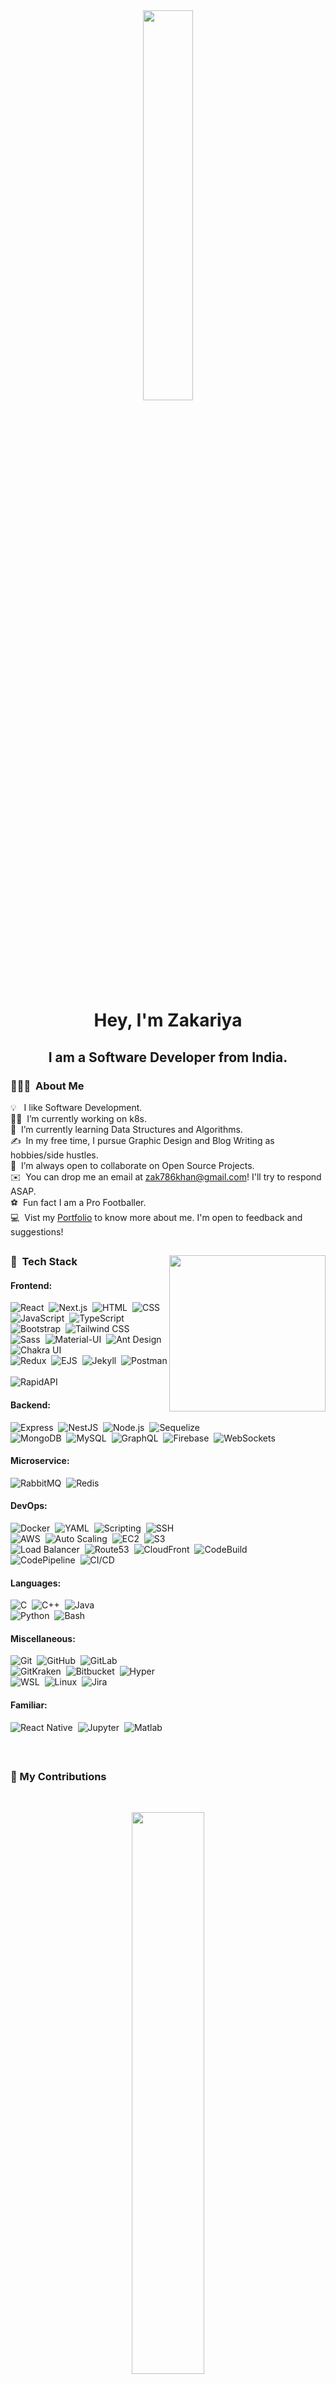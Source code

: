 <div align = "center"> 
<!--     <a  href="#"><img width="40%" height="auto" src="https://media.giphy.com/media/RJaiws3GnVHcybdk0l/giphy.gif"/></a> 
        <img src="https://raw.githubusercontent.com/MartinHeinz/MartinHeinz/master/wave.gif" width="30px">
-->
    <a  href="#"><img width="40%" style ="border-radius:5px" height="auto" src="https://media.giphy.com/media/51FamSZ2pVYGs/giphy.gif"/></a>
</div>
   
<h1 align="center">Hey, I'm Zakariya</h1>
<h2 align="center">I am a Software Developer from India.</h2>

<!-- 
### 🔭 I’m currently working on K8s. 
### 🌱 I’m currently learning Data Structures and Algorithms.
### 💬 I’m always open to collaborate on OpenSource Projects.
### 👨‍💻 All of my projects are available at [My Github](https://github.com/Ardent10?tab=repositories)
### 📫 How to reach me: zak786khan@gmail.com
### ⚽ Fun fact I am a Pro Footballer.
 -->

### 👨🏻‍💻 &nbsp;About Me
 
💡 &nbsp; I like Software Development.\
👨‍💻 &nbsp;I’m currently working on k8s.\
🌱 &nbsp;I’m currently learning Data Structures and Algorithms.\
✍️ &nbsp;In my free time, I pursue Graphic Design and Blog Writing as hobbies/side hustles.\
👯 &nbsp;I’m always open to collaborate on Open Source Projects.\
✉️ &nbsp;You can drop me an email at zak786khan@gmail.com! I'll try to respond ASAP.\
⚽ &nbsp;Fun fact I am a Pro Footballer.\
💻 &nbsp;Vist my [Portfolio](https://zakariya-ardent10.vercel.app) to know more about me. I'm open to feedback and suggestions!

## 

<!-- ## 🚀 My Tech Stack: -->
 <!-- <img align="right" height="250" src = "https://media.giphy.com/media/USV0ym3bVWQJJmNu3N/giphy.gif">
 
 ### 🚀 &nbsp;Tech Stack

### 🚀 &nbsp;Technology
 
![JavaScript](https://img.shields.io/badge/-JavaScript-05122A?style=flat&logo=javascript)&nbsp;
![Python](https://img.shields.io/badge/-Python-05122A?style=flat&logo=python)&nbsp;
![C](https://img.shields.io/badge/-C-05122A?style=flat&logo=C&logoColor=A8B9CC)&nbsp;
![C++](https://img.shields.io/badge/-C++-05122A?style=flat&logo=C%2B%2B&logoColor=00599C)&nbsp;
![TypeScript](https://img.shields.io/badge/-TypeScript-05122A?style=flat&logo=typescript)&nbsp;\
![MongoDB](https://img.shields.io/badge/-MongoDB-05122A?style=flat&logo=mongodb)&nbsp;
![Express](https://img.shields.io/badge/-Express-05122A?style=flat&logo=express)&nbsp;
![React](https://img.shields.io/badge/-React-05122A?style=flat&logo=react)&nbsp;
![Node.js](https://img.shields.io/badge/-Node.js-05122A?style=flat&logo=node.js)&nbsp;\
![Bootstrap](https://img.shields.io/badge/-Bootstrap-05122A?style=flat&logo=bootstrap&logoColor=563D7C)
![HTML](https://img.shields.io/badge/-HTML-05122A?style=flat&logo=HTML5)&nbsp; 
![CSS](https://img.shields.io/badge/-CSS-05122A?style=flat&logo=CSS3&logoColor=1572B6)&nbsp;
![Docker](https://img.shields.io/badge/-Docker-05122A?style=flat&logo=Docker&logoColor=1572B6)&nbsp;
![Git](https://img.shields.io/badge/-Git-05122A?style=flat&logo=git)&nbsp;\
![GitHub](https://img.shields.io/badge/-GitHub-05122A?style=flat&logo=github)&nbsp;
![Visual Studio Code](https://img.shields.io/badge/-Visual%20Studio%20Code-05122A?style=flat&logo=visual-studio-code&logoColor=007ACC)&nbsp;
![Postman](https://img.shields.io/badge/-Postman-05122A?style=flat&logo=postman)&nbsp;
![Kali](https://img.shields.io/badge/-KaliLinux-05122A?style=flat&logo=kalilinux)&nbsp;\
![Linux](https://img.shields.io/badge/-Linux-05122A?style=flat&logo=linux)&nbsp;
![Blender](https://img.shields.io/badge/-Blender-05122A?style=flat&logo=blender)&nbsp;
![AEF](https://img.shields.io/badge/-AfterEffects-05122A?style=flat&logo=adobeaftereffects)&nbsp;
![Firebse](https://img.shields.io/badge/-Firebase-05122A?style=flat&logo=firebase)&nbsp;\
![WordPress](https://img.shields.io/badge/-WordPress-05122A?style=flat&logo=wordpress)&nbsp;
![Babel](https://img.shields.io/badge/-Babel-05122A?style=flat&logo=babel)&nbsp;
![Redux](https://img.shields.io/badge/-Redux-05122A?style=flat&logo=redux)&nbsp;

![Java](https://img.shields.io/badge/-Java-05122A?style=flat&logo=Java&logoColor=FFA518)&nbsp;
![Markdown](https://img.shields.io/badge/-Markdown-05122A?style=flat&logo=markdown)

![Illustrator](https://img.shields.io/badge/-Illustrator-05122A?style=flat&logo=adobe-illustrator)&nbsp;
![Photoshop](https://img.shields.io/badge/-Photoshop-05122A?style=flat&logo=adobe-photoshop)&nbsp;\
![InDesign](https://img.shields.io/badge/-InDesign-05122A?style=flat&logo=adobe-indesign)


<-- | Tech | Skills |
|---------|--------|
| **Frontend:** | ![React](https://img.shields.io/badge/-React-05122A?style=flat&logo=react)&nbsp; ![Next.js](https://img.shields.io/badge/-Next.js-05122A?style=flat&logo=next.js)&nbsp; ![HTML](https://img.shields.io/badge/-HTML-05122A?style=flat&logo=HTML5)&nbsp; ![CSS](https://img.shields.io/badge/-CSS-05122A?style=flat&logo=CSS3&logoColor=1572B6)&nbsp; ![JavaScript](https://img.shields.io/badge/-JavaScript-05122A?style=flat&logo=javascript)&nbsp; ![TypeScript](https://img.shields.io/badge/-TypeScript-05122A?style=flat&logo=typescript)&nbsp; ![Bootstrap](https://img.shields.io/badge/-Bootstrap-05122A?style=flat&logo=bootstrap&logoColor=563D7C)&nbsp; ![Tailwind CSS](https://img.shields.io/badge/-Tailwind%20CSS-05122A?style=flat&logo=tailwind-css)&nbsp; ![Sass](https://img.shields.io/badge/-Sass-05122A?style=flat&logo=sass)&nbsp; ![Material-UI](https://img.shields.io/badge/-Material--UI-05122A?style=flat&logo=material-ui)&nbsp; ![Ant Design](https://img.shields.io/badge/-Ant%20Design-05122A?style=flat&logo=ant-design)&nbsp; ![Chakra UI](https://img.shields.io/badge/-Chakra%20UI-05122A?style=flat&logo=chakra-ui)&nbsp; ![Redux](https://img.shields.io/badge/-Redux-05122A?style=flat&logo=redux)&nbsp; ![EJS](https://img.shields.io/badge/-EJS-05122A?style=flat&logo=ejs)&nbsp; ![Jekyll](https://img.shields.io/badge/-Jekyll-05122A?style=flat&logo=jekyll)&nbsp; ![Postman](https://img.shields.io/badge/-Postman-05122A?style=flat&logo=postman)&nbsp; ![RapidAPI](https://img.shields.io/badge/-RapidAPI-05122A?style=flat&logo=rapidapi)&nbsp; |
| **Backend:** | ![Express](https://img.shields.io/badge/-Express-05122A?style=flat&logo=express)&nbsp; ![NestJS](https://img.shields.io/badge/-NestJS-05122A?style=flat&logo=nestjs)&nbsp; ![Node.js](https://img.shields.io/badge/-Node.js-05122A?style=flat&logo=node.js)&nbsp; ![Sequelize](https://img.shields.io/badge/-Sequelize-05122A?style=flat&logo=sequelize)&nbsp; ![MongoDB](https://img.shields.io/badge/-MongoDB-05122A?style=flat&logo=mongodb)&nbsp; ![MySQL](https://img.shields.io/badge/-MySQL-05122A?style=flat&logo=mysql)&nbsp; ![GraphQL](https://img.shields.io/badge/-GraphQL-05122A?style=flat&logo=graphql)&nbsp; ![Firebase](https://img.shields.io/badge/-Firebase-05122A?style=flat&logo=firebase)&nbsp; ![WebSockets](https://img.shields.io/badge/-WebSockets-05122A?style=flat&logo=socket.io)&nbsp; ![RabbitMQ](https://img.shields.io/badge/-RabbitMQ-05122A?style=flat&logo=rabbitmq)&nbsp; ![Redis](https://img.shields.io/badge/-Redis-05122A?style=flat&logo=redis)&nbsp; |
| **Microservice:** | ![RabbitMQ](https://img.shields.io/badge/-RabbitMQ-05122A?style=flat&logo=rabbitmq)&nbsp; ![Redis](https://img.shields.io/badge/-Redis-05122A?style=flat&logo=redis)&nbsp; |
| **DevOps:** | ![Docker](https://img.shields.io/badge/-Docker-05122A?style=flat&logo=docker)&nbsp; ![YAML](https://img.shields.io/badge/-YAML-05122A?style=flat&logo=yaml)&nbsp; ![Scripting](https://img.shields.io/badge/-Scripting-05122A?style=flat&logo=gnu-bash)&nbsp; ![SSH](https://img.shields.io/badge/-SSH-05122A?style=flat&logo=ssh)&nbsp; ![AWS](https://img.shields.io/badge/-AWS-05122A?style=flat&logo=amazon-aws)&nbsp; ![Auto Scaling](https://img.shields.io/badge/-Auto%20Scaling-05122A?style=flat&logo=amazon-aws)&nbsp; ![EC2](https://img.shields.io/badge/-EC2-05122A?style=flat&logo=amazon-ec2)&nbsp; ![S3](https://img.shields.io/badge/-S3-05122A?style=flat&logo=amazon-s3)&nbsp; ![Load Balancer](https://img.shields.io/badge/-Load%20Balancer-05122A?style=flat&logo=amazon-aws)&nbsp; ![Route53](https://img.shields.io/badge/-Route53-05122A?style=flat&logo=amazon-route53)&nbsp; ![CloudFront](https://img.shields.io/badge/-CloudFront-05122A?style=flat&logo=amazon-cloudfront)&nbsp; ![CodeBuild](https://img.shields.io/badge/-CodeBuild-05122A?style=flat&logo=amazon-aws)&nbsp; ![CodePipeline](https://img.shields.io/badge/-CodePipeline-05122A?style=flat&logo=amazon-aws)&nbsp; ![CI/CD](https://img.shields.io/badge/-CI%2FCD-05122A?style=flat&logo=jenkins)&nbsp; |
| **Languages:** | ![C](https://img.shields.io/badge/-C-05122A?style=flat&logo=C&logoColor=A8B9CC)&nbsp; ![C++](https://img.shields.io/badge/-C++-05122A?style=flat&logo=C%2B%2B)
-->




 <img align="right" height="250" src = "https://media.giphy.com/media/USV0ym3bVWQJJmNu3N/giphy.gif">
 
### 🚀 &nbsp;Tech Stack

#### Frontend:

![React](https://img.shields.io/badge/-React-05122A?style=flat&logo=react)&nbsp;
![Next.js](https://img.shields.io/badge/-Next.js-05122A?style=flat&logo=next.js)&nbsp;
![HTML](https://img.shields.io/badge/-HTML-05122A?style=flat&logo=HTML5)&nbsp;
![CSS](https://img.shields.io/badge/-CSS-05122A?style=flat&logo=CSS3&logoColor=1572B6)&nbsp;\
![JavaScript](https://img.shields.io/badge/-JavaScript-05122A?style=flat&logo=javascript)&nbsp;
![TypeScript](https://img.shields.io/badge/-TypeScript-05122A?style=flat&logo=typescript)&nbsp;
![Bootstrap](https://img.shields.io/badge/-Bootstrap-05122A?style=flat&logo=bootstrap&logoColor=563D7C)&nbsp;
![Tailwind CSS](https://img.shields.io/badge/-Tailwind%20CSS-05122A?style=flat&logo=tailwind-css)&nbsp;\
![Sass](https://img.shields.io/badge/-Sass-05122A?style=flat&logo=sass)&nbsp;
![Material-UI](https://img.shields.io/badge/-Material--UI-05122A?style=flat&logo=material-ui)&nbsp;
![Ant Design](https://img.shields.io/badge/-Ant%20Design-05122A?style=flat&logo=ant-design)&nbsp;
![Chakra UI](https://img.shields.io/badge/-Chakra%20UI-05122A?style=flat&logo=chakra-ui)&nbsp;\
![Redux](https://img.shields.io/badge/-Redux-05122A?style=flat&logo=redux)&nbsp;
![EJS](https://img.shields.io/badge/-EJS-05122A?style=flat&logo=ejs)&nbsp;
![Jekyll](https://img.shields.io/badge/-Jekyll-05122A?style=flat&logo=jekyll)&nbsp;
![Postman](https://img.shields.io/badge/-Postman-05122A?style=flat&logo=postman)&nbsp;\
![RapidAPI](https://img.shields.io/badge/-RapidAPI-05122A?style=flat&logo=rapidapi)&nbsp;

#### Backend:

![Express](https://img.shields.io/badge/-Express-05122A?style=flat&logo=express)&nbsp;
![NestJS](https://img.shields.io/badge/-NestJS-05122A?style=flat&logo=nestjs)&nbsp;
![Node.js](https://img.shields.io/badge/-Node.js-05122A?style=flat&logo=node.js)&nbsp;
![Sequelize](https://img.shields.io/badge/-Sequelize-05122A?style=flat&logo=sequelize)&nbsp;\
![MongoDB](https://img.shields.io/badge/-MongoDB-05122A?style=flat&logo=mongodb)&nbsp;
![MySQL](https://img.shields.io/badge/-MySQL-05122A?style=flat&logo=mysql)&nbsp;
![GraphQL](https://img.shields.io/badge/-GraphQL-05122A?style=flat&logo=graphql)&nbsp;
![Firebase](https://img.shields.io/badge/-Firebase-05122A?style=flat&logo=firebase)&nbsp;
![WebSockets](https://img.shields.io/badge/-WebSockets-05122A?style=flat&logo=socket.io)&nbsp;

#### Microservice:

![RabbitMQ](https://img.shields.io/badge/-RabbitMQ-05122A?style=flat&logo=rabbitmq)&nbsp;
![Redis](https://img.shields.io/badge/-Redis-05122A?style=flat&logo=redis)&nbsp;

#### DevOps:

![Docker](https://img.shields.io/badge/-Docker-05122A?style=flat&logo=docker)&nbsp;
![YAML](https://img.shields.io/badge/-YAML-05122A?style=flat&logo=yaml)&nbsp;
![Scripting](https://img.shields.io/badge/-Scripting-05122A?style=flat&logo=gnu-bash)&nbsp;
![SSH](https://img.shields.io/badge/-SSH-05122A?style=flat&logo=ssh)&nbsp;\
![AWS](https://img.shields.io/badge/-AWS-05122A?style=flat&logo=amazon-aws)&nbsp;
![Auto Scaling](https://img.shields.io/badge/-Auto%20Scaling-05122A?style=flat&logo=amazon-aws)&nbsp;
![EC2](https://img.shields.io/badge/-EC2-05122A?style=flat&logo=amazon-ec2)&nbsp;
![S3](https://img.shields.io/badge/-S3-05122A?style=flat&logo=amazon-s3)&nbsp;\
![Load Balancer](https://img.shields.io/badge/-Load%20Balancer-05122A?style=flat&logo=amazon-aws)&nbsp;
![Route53](https://img.shields.io/badge/-Route53-05122A?style=flat&logo=amazon-route53)&nbsp;
![CloudFront](https://img.shields.io/badge/-CloudFront-05122A?style=flat&logo=amazon-cloudfront)&nbsp;
![CodeBuild](https://img.shields.io/badge/-CodeBuild-05122A?style=flat&logo=amazon-aws)&nbsp;\
![CodePipeline](https://img.shields.io/badge/-CodePipeline-05122A?style=flat&logo=amazon-aws)&nbsp;
![CI/CD](https://img.shields.io/badge/-CI%2FCD-05122A?style=flat&logo=jenkins)&nbsp;

#### Languages:

![C](https://img.shields.io/badge/-C-05122A?style=flat&logo=C&logoColor=A8B9CC)&nbsp;
![C++](https://img.shields.io/badge/-C++-05122A?style=flat&logo=C%2B%2B&logoColor=00599C)&nbsp;
![Java](https://img.shields.io/badge/-Java-05122A?style=flat&logo=Java&logoColor=FFA518)&nbsp;\
![Python](https://img.shields.io/badge/-Python-05122A?style=flat&logo=python)&nbsp;
![Bash](https://img.shields.io/badge/-Bash-05122A?style=flat&logo=gnu-bash)&nbsp;

#### Miscellaneous:

![Git](https://img.shields.io/badge/-Git-05122A?style=flat&logo=git)&nbsp;
![GitHub](https://img.shields.io/badge/-GitHub-05122A?style=flat&logo=github)&nbsp;
![GitLab](https://img.shields.io/badge/-GitLab-05122A?style=flat&logo=gitlab)&nbsp;\
![GitKraken](https://img.shields.io/badge/-GitKraken-05122A?style=flat&logo=gitkraken)&nbsp;
![Bitbucket](https://img.shields.io/badge/-Bitbucket-05122A?style=flat&logo=bitbucket)&nbsp;
![Hyper](https://img.shields.io/badge/-Hyper-05122A?style=flat&logo=hyper)&nbsp;\
![WSL](https://img.shields.io/badge/-WSL-05122A?style=flat&logo=windows)&nbsp;
![Linux](https://img.shields.io/badge/-Linux-05122A?style=flat&logo=linux)&nbsp;
![Jira](https://img.shields.io/badge/-Jira-05122A?style=flat&logo=jira-software)&nbsp;


#### Familiar:

![React Native](https://img.shields.io/badge/-React%20Native-05122A?style=flat&logo=react)&nbsp;
![Jupyter](https://img.shields.io/badge/-Jupyter-05122A?style=flat&logo=jupyter)&nbsp;
![Matlab](https://img.shields.io/badge/-Matlab-05122A?style=flat&logo=mathworks)&nbsp;



<!-- ![Django](https://img.shields.io/badge/-Django-05122A?style=flat&logo=django&logoColor=092E20)&nbsp; -->
<!-- ![Flask](https://img.shields.io/badge/-Flask-05122A?style=flat&logo=flask)&nbsp; -->




<!-- <div align = "left"> 
<p align="left"> 
    <a href="https://icons8.com/icon/40670/c-programming"> <img src="https://img.icons8.com/color/48/000000/c-programming.png"/></a>
    <a href="https://icons8.com/icon/40669/c++"><img src="https://img.icons8.com/color/48/000000/c-plus-plus-logo.png"/>  </a>
    <a href="https://developer.mozilla.org/en-US/docs/Web/JavaScript" target="_blank"> <img src="https://img.icons8.com/color/48/000000/javascript.png"/> </a> 
    <a href="https://www.w3.org/html/" target="_blank"> <img src="https://img.icons8.com/color/48/000000/html-5.png"/> </a> 
    <a href="https://www.w3schools.com/css/" target="_blank"> <img src="https://img.icons8.com/color/48/000000/css3.png"/> </a> 
    <a href="https://getbootstrap.com" target="_blank"> <img src="https://img.icons8.com/color/48/000000/bootstrap.png"/> </a> 
    <a style="padding-right:8px;" href="https://nodejs.org" target="_blank"> <img src="https://img.icons8.com/color/48/000000/nodejs.png"/> </a> 
    <a style="padding-right:8px;" href="https://www.mysql.com/" target="_blank"> <img src="https://img.icons8.com/fluent/50/000000/mysql-logo.png"/> </a>
    <a href="https://www.mongodb.com/" target="_blank"> <img src="https://raw.githubusercontent.com/devicons/devicon/master/icons/mongodb/mongodb-original-wordmark.svg" alt="mongodb" width="48" height="48"/> </a> 
    <a href="https://postman.com" target="_blank"> <img src="https://www.vectorlogo.zone/logos/getpostman/getpostman-icon.svg" alt="postman" width="45" height="45"/> </a>   
    <a href="https://git-scm.com/" target="_blank"> <img src="https://img.icons8.com/color/48/000000/git.png"/> </a> 
    <a href="https://icons8.com/icon/101665/kali-linux"> <img src="https://img.icons8.com/color/48/000000/kali-linux.png"/></a>
    <a href="https://icons8.com/icon/65231/blender-3d"><img src="https://img.icons8.com/color/48/000000/blender-3d.png"/></a>
    <a href="https://icons8.com/icon/13631/adobe-illustrator"><img src="https://img.icons8.com/color/48/000000/adobe-illustrator--v1.png"/></a> 
    <a href="https://icons8.com/icon/K8Ttz87NEjvn/adobe-photoshop"><img src="https://img.icons8.com/color/48/000000/adobe-photoshop--v2.png"/></a>
    <a href="https://icons8.com/icon/tkuwWnXfr4fn/adobe-after-effects"><img src="https://img.icons8.com/color/48/000000/adobe-after-effects--v2.png"/></a>
    <a href="https://icons8.com/icon/62452/firebase"><img src="https://img.icons8.com/color/48/000000/firebase.png"/></a>
    <a href="https://icons8.com/icon/jD-fJzVguBmw/redux"><img src="https://img.icons8.com/color/50/000000/redux.png"/></a>
    <a href="https://icons8.com/icon/v-t4czA7zToV/babel"><img src="https://img.icons8.com/dusk/64/000000/babel.png"/></a>
</p>
<p align="right"><img height="350" src = "https://media.giphy.com/media/USV0ym3bVWQJJmNu3N/giphy.gif"></p>
</div> -->
 

<br/>

##


### 🔖 My Contributions

</br>
<p align="center">
        <a href="https://github.com/Ardent10/github-readme-streak-stats">
          <img width="48%" src="https://github-readme-streak-stats.herokuapp.com/?user=Ardent10&theme=radical&show_icons=true" />
    </a>
</p>


##

### 📊 My Stats

  <br/>

 <div align="center">  
<img width="48%" src="https://github-readme-stats.vercel.app/api?username=Ardent10&theme=radical&show_icons=true" />
    <img width="35%" src="https://github-readme-stats.vercel.app/api/top-langs/?username=Ardent10&langs_count=8&count_private=true&layout=compact&theme=radical&hide_border=true"/>  
  
</div>
  
  <br/>
  <br/>
  <b>Note:</b> Top languages is only a metric of the languages my public code consists of and doesn't reflect experience or skill level.
   <br/>
   <br/>

<a href="https://github.com/Ardent10/github-readme-activity-graph"><img alt="Activity Graph" src="https://activity-graph.herokuapp.com/graph?username=Ardent10&bg_color=0D1117&color=5BCDEC&line=5BCDEC&point=FFFFFF&hide_border=true" /></a>

<br/>
<br/>

## Connect with me:
<p align="center">
<a href="https://www.linkedin.com/in/zakariya-khan-590281137/"><img src="https://img.shields.io/badge/-Zakariya%20Khan-0077B5?style=flat&logo=Linkedin&logoColor=white"/></a>
<a href="mailto:zak786khan@gmail.com"><img src="https://img.shields.io/badge/-zak786khan@gmail.com-D14836?style=flat&logo=Gmail&logoColor=white"/></a>
<a href="https://twitter.com/Zakariy02037688"><img src="https://img.shields.io/badge/-zak786khan@gmail.com-0077B5?style=flat&logo=Twitter&logoColor=white"/></a>
<a href="https://github.com/Ardent10"><img src="https://img.shields.io/badge/-zak786khan@gmail.com-black?style=flat&logo=Github&logoColor=white"/></a>
</p>
